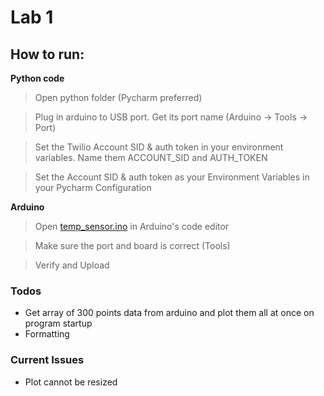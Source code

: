 # Lab 1

## How to run:

**Python code**

> Open python folder (Pycharm preferred)

> Plug in arduino to USB port. Get its port name (Arduino -> Tools -> Port)

> Set the Twilio Account SID & auth token in your environment variables. Name them ACCOUNT_SID and AUTH_TOKEN

> Set the Account SID & auth token as your Environment Variables in your Pycharm Configuration


**Arduino**
> Open [temp_sensor.ino](https://github.com/JIongbaiLiu/Senior_Design/tree/master/lab1/temp_sensor) in Arduino's code editor

> Make sure the port and board is correct (Tools)

> Verify and Upload

### Todos
* Get array of 300 points data from arduino and plot them all at once on program startup
* Formatting


### Current Issues
* Plot cannot be resized
